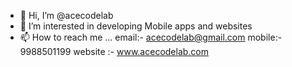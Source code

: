 - 👋 Hi, I’m @acecodelab
- 👀 I’m interested in developing Mobile apps and websites
- 📫 How to reach me ...
email:- acecodelab@gmail.com
mobile:- 9988501199
website :- www.acecodelab.com
<!---
acecodelab/acecodelab is a ✨ special ✨ repository because its `README.md` (this file) appears on your GitHub profile.
You can click the Preview link to take a look at your changes.
--->
